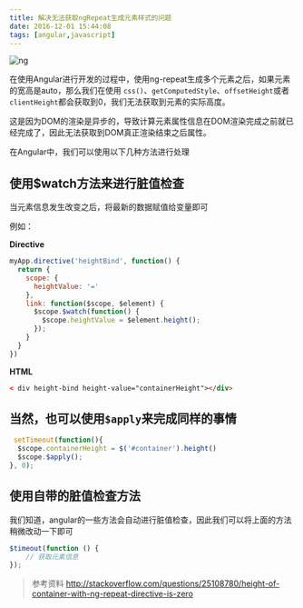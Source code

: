 ```yaml
---
title: 解决无法获取ngRepeat生成元素样式的问题
date: 2016-12-01 15:44:08
tags: [angular,javascript]
---
```


![ng](http://o93mwnwp7.bkt.clouddn.com/github/ngrepeatAngularJS-header-image.png)

在使用Angular进行开发的过程中，使用ng-repeat生成多个元素之后，如果元素的宽高是auto，那么我们在使用
`css()`、`getComputedStyle`、`offsetHeight`或者`clientHeight`都会获取到0，我们无法获取到元素的实际高度。

这是因为DOM的渲染是异步的，导致计算元素属性信息在DOM渲染完成之前就已经完成了，因此无法获取到DOM真正渲染结束之后属性。

在Angular中，我们可以使用以下几种方法进行处理

<!--more-->

## 使用$watch方法来进行脏值检查

当元素信息发生改变之后，将最新的数据赋值给变量即可

例如：

**Directive**

```js
myApp.directive('heightBind', function() {
  return {
    scope: {
      heightValue: '='
    },
    link: function($scope, $element) {
      $scope.$watch(function() {
        $scope.heightValue = $element.height();
      });
    }
  }
})
```

**HTML**
```html
< div height-bind height-value="containerHeight"></div>
```

## 当然，也可以使用`$apply`来完成同样的事情

```js
 setTimeout(function(){
  $scope.containerHeight = $('#container').height()
  $scope.$apply();
}, 0);
```

## 使用自带的脏值检查方法

我们知道，angular的一些方法会自动进行脏值检查，因此我们可以将上面的方法稍微改动一下即可

```js
$timeout(function () {
    // 获取元素信息
});
```

> 参考资料 http://stackoverflow.com/questions/25108780/height-of-container-with-ng-repeat-directive-is-zero